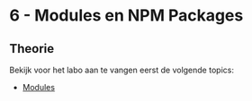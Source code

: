 # 6 - Modules en NPM Packages

## Theorie

Bekijk voor het labo aan te vangen eerst de volgende topics:

* [Modules](../../nodejs-+-typescript/modules.md)
